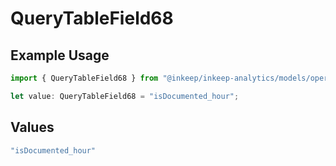 # QueryTableField68

## Example Usage

```typescript
import { QueryTableField68 } from "@inkeep/inkeep-analytics/models/operations";

let value: QueryTableField68 = "isDocumented_hour";
```

## Values

```typescript
"isDocumented_hour"
```